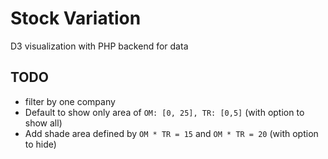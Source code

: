 # Stock Variation
 D3 visualization with PHP backend for data
 
## TODO
- filter by one company
- Default to show only area of `OM: [0, 25], TR: [0,5]` (with option to show all)
- Add shade area defined by `OM * TR = 15` and `OM * TR = 20` (with option to hide)